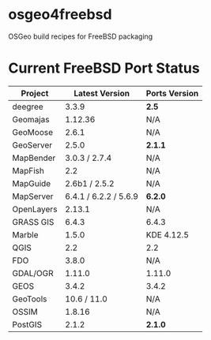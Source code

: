 osgeo4freebsd
=============

OSGeo build recipes for FreeBSD packaging



Current FreeBSD Port Status
=============
Project   |Latest Version       |Ports Version
----------|---------------------|-------------
deegree   |3.3.9                |**2.5**
Geomajas  |1.12.36              |N/A
GeoMoose  |2.6.1                |N/A
GeoServer |2.5.0                |**2.1.1**
MapBender |3.0.3 / 2.7.4        |N/A
MapFish   |2.2                  |N/A
MapGuide  |2.6b1 / 2.5.2        |N/A
MapServer |6.4.1 / 6.2.2 / 5.6.9|**6.2.0**
OpenLayers|2.13.1               |N/A
GRASS GIS |6.4.3                |6.4.3
Marble    |1.5.0                |KDE 4.12.5
QGIS      |2.2                  |2.2
FDO       |3.8.0                |N/A
GDAL/OGR  |1.11.0               |1.11.0
GEOS      |3.4.2                |3.4.2
GeoTools  |10.6 / 11.0          |N/A
OSSIM     |1.8.16               |N/A
PostGIS   |2.1.2                |**2.1.0**









